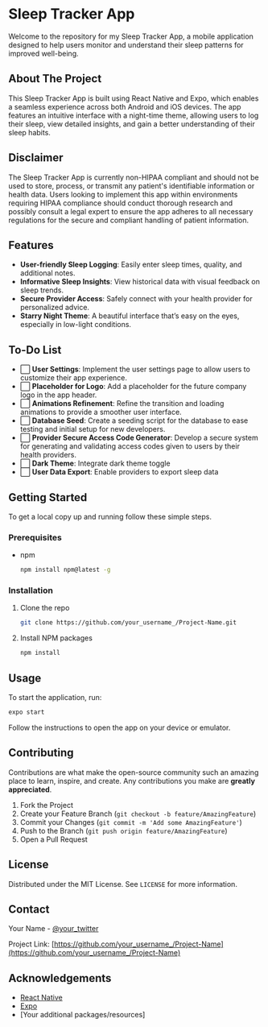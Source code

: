 
# Sleep Tracker App

Welcome to the repository for my Sleep Tracker App, a mobile application designed to help users monitor and understand their sleep patterns for improved well-being.

## About The Project

This Sleep Tracker App is built using React Native and Expo, which enables a seamless experience across both Android and iOS devices. The app features an intuitive interface with a night-time theme, allowing users to log their sleep, view detailed insights, and gain a better understanding of their sleep habits.

## Disclaimer

The Sleep Tracker App is currently non-HIPAA compliant and should not be used to store, process, or transmit any patient's identifiable information or health data. Users looking to implement this app within environments requiring HIPAA compliance should conduct thorough research and possibly consult a legal expert to ensure the app adheres to all necessary regulations for the secure and compliant handling of patient information.

## Features

- **User-friendly Sleep Logging**: Easily enter sleep times, quality, and additional notes.
- **Informative Sleep Insights**: View historical data with visual feedback on sleep trends.
- **Secure Provider Access**: Safely connect with your health provider for personalized advice.
- **Starry Night Theme**: A beautiful interface that’s easy on the eyes, especially in low-light conditions.


## To-Do List

- ⬜ **User Settings**: Implement the user settings page to allow users to customize their app experience.
- ⬜ **Placeholder for Logo**: Add a placeholder for the future company logo in the app header.
- ⬜ **Animations Refinement**: Refine the transition and loading animations to provide a smoother user interface.
- ⬜ **Database Seed**: Create a seeding script for the database to ease testing and initial setup for new developers.
- ⬜ **Provider Secure Access Code Generator**: Develop a secure system for generating and validating access codes given to users by their health providers.
- ⬜ **Dark Theme**: Integrate dark theme toggle
- ⬜ **User Data Export**: Enable providers to export sleep data



## Getting Started

To get a local copy up and running follow these simple steps.

### Prerequisites

- npm
  ```sh
  npm install npm@latest -g
  ```

### Installation

1. Clone the repo
   ```sh
   git clone https://github.com/your_username_/Project-Name.git
   ```
2. Install NPM packages
   ```sh
   npm install
   ```

## Usage

To start the application, run:

```sh
expo start
```

Follow the instructions to open the app on your device or emulator.

## Contributing

Contributions are what make the open-source community such an amazing place to learn, inspire, and create. Any contributions you make are **greatly appreciated**.

1. Fork the Project
2. Create your Feature Branch (`git checkout -b feature/AmazingFeature`)
3. Commit your Changes (`git commit -m 'Add some AmazingFeature'`)
4. Push to the Branch (`git push origin feature/AmazingFeature`)
5. Open a Pull Request

## License

Distributed under the MIT License. See `LICENSE` for more information.

## Contact

Your Name - [@your_twitter](https://twitter.com/your_twitter)

Project Link: [https://github.com/your_username_/Project-Name](https://github.com/your_username_/Project-Name)

## Acknowledgements

- [React Native](https://reactnative.dev/)
- [Expo](https://expo.io/)
- [Your additional packages/resources]
